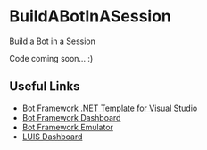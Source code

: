 # BuildABotInASession
Build a Bot in a Session


Code coming soon... :)

## Useful Links

 - [Bot Framework .NET Template for Visual Studio](https://docs.microsoft.com/en-us/bot-framework/dotnet/bot-builder-dotnet-quickstart "Microsoft Docs")
 - [Bot Framework Dashboard](dev.botframework.com)
 - [Bot Framework Emulator](http://emulator.botframework.com/)
 - [LUIS Dashboard](luis.ai)
